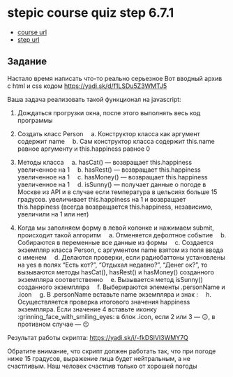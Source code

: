 # stepic course quiz step 6.7.1 

 * [course url](https://stepik.org/8540)
 * [step url](https://stepik.org/lesson/87567/step/1?discussion=632847&unit=63939)
 
 
## Задание

Настало время написать что-то реально серьезное
Вот вводный архив с html и css кодом
https://yadi.sk/d/f1LSDu5Z3WMTJ5

Ваша задача реализовать такой функционал на javascript:

1. ﻿Дождаться прогрузки окна, после этого выполнять весь код программы

2. ﻿Создать класс Person
 а. ﻿Конструктор класса как аргумент содержит name
 b. ﻿Сам конструктор класса содержит this.name равное аргументу и this.happiness равное 0

3. ﻿Методы класса
 a. ﻿hasCat() — возвращает this.happiness увеличенное на 1
 b. ﻿hasRest() — возвращает this.happiness увеличенное на 1
 c. ﻿hasMoney() — возвращает this.happiness увеличенное на 1
 d. ﻿isSunny() — получает данные о погоде в Москве из API и в случае если температура в цельсиях больше 15 градусов. увеличивает this.happiness на 1 и возвращает this.happiness (всегда возвращается this.happiness, независимо, увеличили на 1 или нет)
4. ﻿Когда мы заполняем форму в левой колонке и нажимаем submit, происходит такой алгоритм
 a. ﻿Отменяется дефолтное событие
 b. ﻿Собираются в переменные все данные из формы
 c. ﻿Создается экземпляр класса Person, с аргументом name взятом из поля ввода с именем
 d. ﻿Делаются проверки, если радиобаттоны установлены на yes в полях “Есть кот?”, “Отдыхал недавно?”, “Денег ок?”, то вызываются методы hasCat(), hasRest() и hasMoney() созданного экземпляра соответственно
 e. ﻿Вызывается метод isSunny() созданного экземпляра
 f. ﻿Выберираются элементы .personName и .icon
 g. ﻿В .personName вставьте namе экземпляра и знак :
 h. ﻿Осуществляется проверка итогового значения happiness экземпляра. Если значение 4 вставьте иконку :grinning_face_with_smiling_eyes: в блок .icon, если 2 или 3 — :neutral_face:, в противном случае — ☹

Результат работы скрипта:
https://yadi.sk/i/-fkDSlVI3WMY7Q

Обратите внимание, что скрипт должен работать так, что при погоде ниже 15 градусов, выражение лица будет нейтральным, а не счастливым. Наш человек счастлив только от хорошей погоды